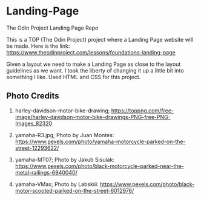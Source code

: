 # Landing-Page
The Odin Project Landing Page Repo

This is a TOP (The Odin Project) project where a Landing Page website will be made. Here is the link: https://www.theodinproject.com/lessons/foundations-landing-page

Given a layout we need to make a Landing Page as close to the layout guidelines as we want. I took the liberty of changing it up a little bit into something I like. Used HTML and CSS for this project.


## Photo Credits
1. harley-davidson-motor-bike-drawing; https://toppng.com/free-image/harley-davidson-motor-bike-drawings-PNG-free-PNG-Images_82320

2. yamaha-R3.jpg; Photo by Juan Montes: https://www.pexels.com/photo/yamaha-motorcycle-parked-on-the-street-12293622/

3. yamaha-MT07; Photo by Jakub Sisulak: https://www.pexels.com/photo/black-motorcycle-parked-near-the-metal-railings-6940040/

4. yamaha-VMax; Photo by Labskiii: https://www.pexels.com/photo/black-motor-scooted-parked-on-the-street-6012976/
